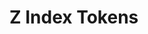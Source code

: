 <script setup>
  import * as tokens from 'olympus-ds-design-tokens/lib/zIndex.js'
  const types = [''];
</script>

# Z Index Tokens

<TokenView 
  v-for="(type, index) in types" 
  category="zIndex" 
  orderBy="valueWithoutUnit"
  hide-preview="true"
  :tokens="tokens"
  :key="index" 
  :type="type" 
/>
